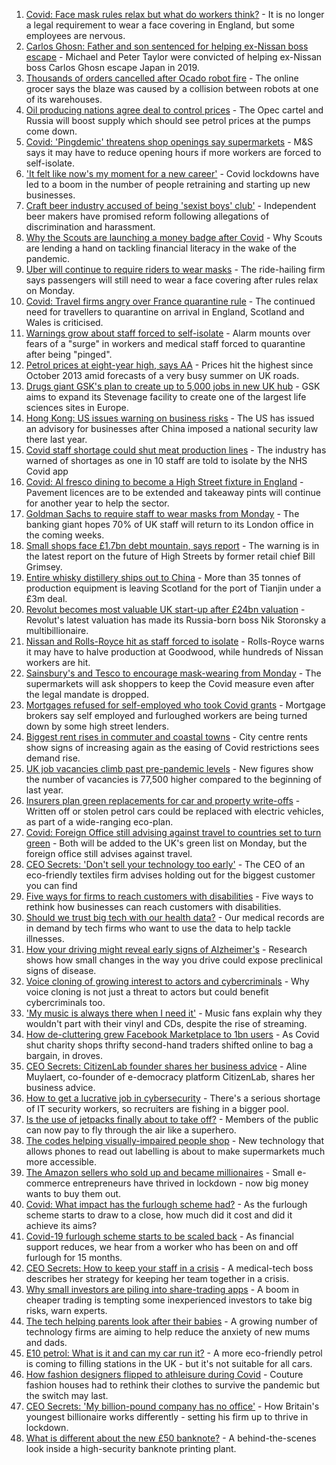 1. [Covid: Face mask rules relax but what do workers think?](https://www.bbc.co.uk/news/business-57862362) - It is no longer a legal requirement to wear a face covering in England, but some employees are nervous.
2. [Carlos Ghosn: Father and son sentenced for helping ex-Nissan boss escape](https://www.bbc.co.uk/news/business-57883892) - Michael and Peter Taylor were convicted of helping ex-Nissan boss Carlos Ghosn escape Japan in 2019.
3. [Thousands of orders cancelled after Ocado robot fire](https://www.bbc.co.uk/news/business-57883332) - The online grocer says the blaze was caused by a collision between robots at one of its warehouses.
4. [Oil producing nations agree deal to control prices](https://www.bbc.co.uk/news/business-57882449) - The Opec cartel and Russia will boost supply which should see petrol prices at the pumps come down.
5. [Covid: 'Pingdemic' threatens shop openings say supermarkets](https://www.bbc.co.uk/news/business-57878345) - M&S says it may have to reduce opening hours if more workers are forced to self-isolate.
6. ['It felt like now's my moment for a new career'](https://www.bbc.co.uk/news/business-57860495) - Covid lockdowns have led to a boom in the number of people retraining and starting up new businesses.
7. [Craft beer industry accused of being 'sexist boys' club'](https://www.bbc.co.uk/news/business-57719831) - Independent beer makers have promised reform following allegations of discrimination and harassment.
8. [Why the Scouts are launching a money badge after Covid](https://www.bbc.co.uk/news/business-57863156) - Why Scouts are lending a hand on tackling financial literacy in the wake of the pandemic.
9. [Uber will continue to require riders to wear masks](https://www.bbc.co.uk/news/business-57865707) - The ride-hailing firm says passengers will still need to wear a face covering after rules relax on Monday.
10. [Covid: Travel firms angry over France quarantine rule](https://www.bbc.co.uk/news/uk-57874167) - The continued need for travellers to quarantine on arrival in England, Scotland and Wales is criticised.
11. [Warnings grow about staff forced to self-isolate](https://www.bbc.co.uk/news/business-57820537) - Alarm mounts over fears of a "surge" in workers and medical staff forced to quarantine after being "pinged".
12. [Petrol prices at eight-year high, says AA](https://www.bbc.co.uk/news/business-57861690) - Prices hit the highest since October 2013 amid forecasts of a very busy summer on UK roads.
13. [Drugs giant GSK's plan to create up to 5,000 jobs in new UK hub](https://www.bbc.co.uk/news/business-57861684) - GSK aims to expand its Stevenage facility to create one of the largest life sciences sites in Europe.
14. [Hong Kong: US issues warning on business risks](https://www.bbc.co.uk/news/business-57865985) - The US has issued an advisory for businesses after China imposed a national security law there last year.
15. [Covid staff shortage could shut meat production lines](https://www.bbc.co.uk/news/business-57856566) - The industry has warned of shortages as one in 10 staff are told to isolate by the NHS Covid app
16. [Covid: Al fresco dining to become a High Street fixture in England](https://www.bbc.co.uk/news/business-57855683) - Pavement licences are to be extended and takeaway pints will continue for another year to help the sector.
17. [Goldman Sachs to require staff to wear masks from Monday](https://www.bbc.co.uk/news/business-57855681) - The banking giant hopes 70% of UK staff will return to its London office in the coming weeks.
18. [Small shops face £1.7bn debt mountain, says report](https://www.bbc.co.uk/news/business-57855682) - The warning is in the latest report on the future of High Streets by former retail chief Bill Grimsey.
19. [Entire whisky distillery ships out to China](https://www.bbc.co.uk/news/uk-scotland-scotland-business-57825081) - More than 35 tonnes of production equipment is leaving Scotland for the port of Tianjin under a £3m deal.
20. [Revolut becomes most valuable UK start-up after £24bn valuation](https://www.bbc.co.uk/news/business-57854969) - Revolut's latest valuation has made its Russia-born boss Nik Storonsky a multibillionaire.
21. [Nissan and Rolls-Royce hit as staff forced to isolate](https://www.bbc.co.uk/news/business-57848958) - Rolls-Royce warns it may have to halve production at Goodwood, while hundreds of Nissan workers are hit.
22. [Sainsbury's and Tesco to encourage mask-wearing from Monday](https://www.bbc.co.uk/news/business-57839990) - The supermarkets will ask shoppers to keep the Covid measure even after the legal mandate is dropped.
23. [Mortgages refused for self-employed who took Covid grants](https://www.bbc.co.uk/news/business-57843756) - Mortgage brokers say self employed and furloughed workers are being turned down by some high street lenders.
24. [Biggest rent rises in commuter and coastal towns](https://www.bbc.co.uk/news/business-57848347) - City centre rents show signs of increasing again as the easing of Covid restrictions sees demand rise.
25. [UK job vacancies climb past pre-pandemic levels](https://www.bbc.co.uk/news/business-57846381) - New figures show the number of vacancies is 77,500 higher compared to the beginning of last year.
26. [Insurers plan green replacements for car and property write-offs](https://www.bbc.co.uk/news/business-57834049) - Written off or stolen petrol cars could be replaced with electric vehicles, as part of a wide-ranging eco-plan.
27. [Covid: Foreign Office still advising against travel to countries set to turn green](https://www.bbc.co.uk/news/business-57854972) - Both will be added to the UK's green list on Monday, but the foreign office still advises against travel.
28. [CEO Secrets: 'Don't sell your technology too early'](https://www.bbc.co.uk/news/business-57805207) - The CEO of an eco-friendly textiles firm advises holding out for the biggest customer you can find
29. [Five ways for firms to reach customers with disabilities](https://www.bbc.co.uk/news/business-57808089) - Five ways to rethink how businesses can reach customers with disabilities.
30. [Should we trust big tech with our health data?](https://www.bbc.co.uk/news/business-57817804) - Our medical records are in demand by tech firms who want to use the data to help tackle illnesses.
31. [How your driving might reveal early signs of Alzheimer's](https://www.bbc.co.uk/news/business-57670006) - Research shows how small changes in the way you drive could expose preclinical signs of disease.
32. [Voice cloning of growing interest to actors and cybercriminals](https://www.bbc.co.uk/news/business-57761873) - Why voice cloning is not just a threat to actors but could benefit cybercriminals too.
33. ['My music is always there when I need it'](https://www.bbc.co.uk/news/business-57780853) - Music fans explain why they wouldn't part with their vinyl and CDs, despite the rise of streaming.
34. [How de-cluttering grew Facebook Marketplace to 1bn users](https://www.bbc.co.uk/news/business-57733724) - As Covid shut charity shops thrifty second-hand traders shifted online to bag a bargain, in droves.
35. [CEO Secrets: CitizenLab founder shares her business advice](https://www.bbc.co.uk/news/business-57729691) - Aline Muylaert, co-founder of e-democracy platform CitizenLab, shares her business advice.
36. [How to get a lucrative job in cybersecurity](https://www.bbc.co.uk/news/business-57663096) - There's a serious shortage of IT security workers, so recruiters are fishing in a bigger pool.
37. [Is the use of jetpacks finally about to take off?](https://www.bbc.co.uk/news/business-57652297) - Members of the public can now pay to fly through the air like a superhero.
38. [The codes helping visually-impaired people shop](https://www.bbc.co.uk/news/business-57679943) - New technology that allows phones to read out labelling is about to make supermarkets much more accessible.
39. [The Amazon sellers who sold up and became millionaires](https://www.bbc.co.uk/news/business-57433960) - Small e-commerce entrepreneurs have thrived in lockdown - now big money wants to buy them out.
40. [Covid: What impact has the furlough scheme had?](https://www.bbc.co.uk/news/business-54601117) - As the furlough scheme starts to draw to a close, how much did it cost and did it achieve its aims?
41. [Covid-19 furlough scheme starts to be scaled back](https://www.bbc.co.uk/news/business-57669489) - As financial support reduces, we hear from a worker who has been on and off furlough for 15 months.
42. [CEO Secrets: How to keep your staff in a crisis](https://www.bbc.co.uk/news/business-57611220) - A medical-tech boss describes her strategy for keeping her team together in a crisis.
43. [Why small investors are piling into share-trading apps](https://www.bbc.co.uk/news/business-57466918) - A boom in cheaper trading is tempting some inexperienced investors to take big risks, warn experts.
44. [The tech helping parents look after their babies](https://www.bbc.co.uk/news/business-57581501) - A growing number of technology firms are aiming to help reduce the anxiety of new mums and dads.
45. [E10 petrol: What is it and can my car run it?](https://www.bbc.co.uk/news/business-57585105) - A more eco-friendly petrol is coming to filling stations in the UK - but it's not suitable for all cars.
46. [How fashion designers flipped to athleisure during Covid](https://www.bbc.co.uk/news/business-57557725) - Couture fashion houses had to rethink their clothes to survive the pandemic but the switch may last.
47. [CEO Secrets: 'My billion-pound company has no office'](https://www.bbc.co.uk/news/business-57517669) - How Britain's youngest billionaire works differently - setting his firm up to thrive in lockdown.
48. [What is different about the new £50 banknote?](https://www.bbc.co.uk/news/business-57570867) - A behind-the-scenes look inside a high-security banknote printing plant.
